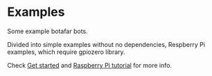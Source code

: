 # Examples

Some example botafar bots.

Divided into simple examples without no dependencies, Respberry Pi examples, which require gpiozero library.

Check [Get started](https://docs.botafar.com/get_started) and [Raspberry Pi tutorial](https://docs.botafar.com/raspi) for more info.
